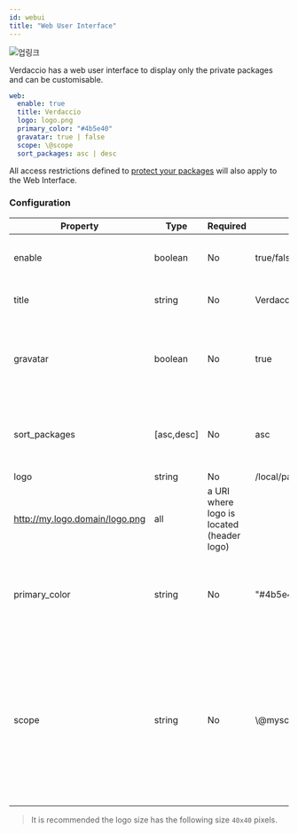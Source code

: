 ```yaml
---
id: webui
title: "Web User Interface"
---
```


![업링크](https://user-images.githubusercontent.com/558752/52916111-fa4ba980-32db-11e9-8a64-f4e06eb920b3.png)

Verdaccio has a web user interface to display only the private packages and can be customisable.

```yaml
web:
  enable: true
  title: Verdaccio
  logo: logo.png
  primary_color: "#4b5e40"
  gravatar: true | false
  scope: \@scope
  sort_packages: asc | desc
```

All access restrictions defined to [protect your packages](protect-your-dependencies.md) will also apply to the Web Interface.

### Configuration

| Property      | Type       | Required | Example                                                     | Support    | Description                                                                                                                                          |
| ------------- | ---------- | -------- | ----------------------------------------------------------- | ---------- | ---------------------------------------------------------------------------------------------------------------------------------------------------- |
| enable        | boolean    | No       | true/false                                                  | all        | allow to display the web interface                                                                                                                   |
| title         | string     | No       | Verdaccio                                                   | all        | HTML head title description                                                                                                                          |
| gravatar      | boolean    | No       | true                                                        | `>v4`   | Gravatars will be generated under the hood if this property is enabled                                                                               |
| sort_packages | [asc,desc] | No       | asc                                                         | `>v4`   | By default private packages are sorted by ascending                                                                                                  |
| logo          | string     | No       | /local/path/to/my/logo.png  
http://my.logo.domain/logo.png | all        | a URI where logo is located (header logo)                                                                                                            |
| primary_color | string     | No       | "#4b5e40"                                                   | `>4`    | The primary color to use throughout the UI (header, etc)                                                                                             |
| scope         | string     | No       | \\@myscope                                                | `>v3.x` | If you're using this registry for a specific module scope, specify that scope to set it in the webui instructions header (note: escape @ with \\@) |

> It is recommended the logo size has the following size `40x40` pixels.
